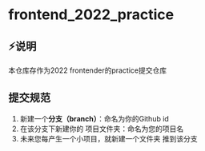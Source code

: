 # frontend_2022_practice

## ⚡说明
本仓库存作为2022 frontender的practice提交仓库

## 提交规范
1. 新建一个**分支（branch）**：命名为你的Github id
2. 在该分支下新建你的 项目文件夹：命名为您的项目名
3. 未来您每产生一个小项目，就新建一个文件夹 推到该分支
